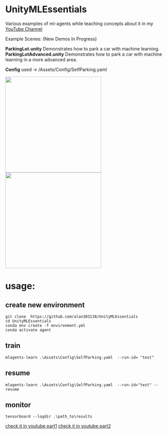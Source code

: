 # UnityMLEssentials
Various examples of ml-agents while teaching concepts about it in my [YouTube Channel](https://www.youtube.com/c/dilmervalecillos)

Example Scenes: (New Demos In Progress)

**ParkingLot.unity** Demonstrates how to park a car with machine learning.
**ParkingLotAdvanced.unity** Demonstrates how to park a car with machine learning in a more advanced area.

**Config** used -> /Assets/Config/SelfParking.yaml

<img src="https://github.com/dilmerv/UnityMLEssentials/blob/master/docs/images/ParkingLot1.gif" width="300">

<img src="https://github.com/dilmerv/UnityMLEssentials/blob/master/docs/images/ParkingLot2.gif" width="300">

# usage:

## create new environment
`git clone  https://github.com/alan303138/UnityMLEssentials`  
`cd UnityMLEssentials`  
`conda env create -f environment.yml`  
`conda activate agent`  

## train 
`mlagents-learn .\Assets\Config\SelfParking.yaml  --run-id= "test"`  

## resume  
`mlagents-learn .\Assets\Config\SelfParking.yaml  --run-id="test" --resume`  
## monitor 
`tensorboard --logdir .\path_to\results`  

[check it in youtube part1](https://www.youtube.com/watch?v=IcatcC9Rikk)
[check it in youtube part2](https://www.youtube.com/watch?v=k_JNyLoB8vg)
